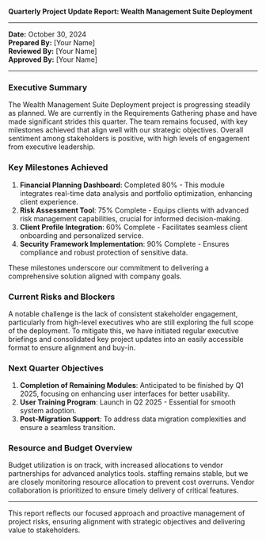 

**Quarterly Project Update Report: Wealth Management Suite Deployment**

---

**Date:** October 30, 2024  
**Prepared By:** [Your Name]  
**Reviewed By:** [Your Name]  
**Approved By:** [Your Name]

---

### Executive Summary

The Wealth Management Suite Deployment project is progressing steadily as planned. We are currently in the Requirements Gathering phase and have made significant strides this quarter. The team remains focused, with key milestones achieved that align well with our strategic objectives. Overall sentiment among stakeholders is positive, with high levels of engagement from executive leadership.

### Key Milestones Achieved

1. **Financial Planning Dashboard**: Completed 80% - This module integrates real-time data analysis and portfolio optimization, enhancing client experience.
2. **Risk Assessment Tool**: 75% Complete - Equips clients with advanced risk management capabilities, crucial for informed decision-making.
3. **Client Profile Integration**: 60% Complete - Facilitates seamless client onboarding and personalized service.
4. **Security Framework Implementation**: 90% Complete - Ensures compliance and robust protection of sensitive data.

These milestones underscore our commitment to delivering a comprehensive solution aligned with company goals.

### Current Risks and Blockers

A notable challenge is the lack of consistent stakeholder engagement, particularly from high-level executives who are still exploring the full scope of the deployment. To mitigate this, we have initiated regular executive briefings and consolidated key project updates into an easily accessible format to ensure alignment and buy-in.

### Next Quarter Objectives

1. **Completion of Remaining Modules**: Anticipated to be finished by Q1 2025, focusing on enhancing user interfaces for better usability.
2. **User Training Program**: Launch in Q2 2025 - Essential for smooth system adoption.
3. **Post-Migration Support**: To address data migration complexities and ensure a seamless transition.

### Resource and Budget Overview

Budget utilization is on track, with increased allocations to vendor partnerships for advanced analytics tools. staffing remains stable, but we are closely monitoring resource allocation to prevent cost overruns. Vendor collaboration is prioritized to ensure timely delivery of critical features.

---

This report reflects our focused approach and proactive management of project risks, ensuring alignment with strategic objectives and delivering value to stakeholders.
